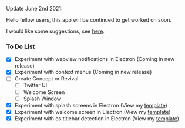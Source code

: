 Update June 2nd 2021:

Hello fellow users, this app will be continued to get worked on soon.

I would like some suggestions, see [here](https://github.com/KorbsStudio/Twitterr/discussions/9).

### To Do List
 - [x] Experiment with webview notifications in Electron (Coming in new release)
 - [x] Experiment with context menus (Coming in new release)
 - [ ] Create Concept or Revival
      - [ ] Twitter UI
      - [ ] Welcome Screen
      - [ ] Splash Window
 - [x] Experiment with splash screens in Electron (View my [template](https://github.com/KorbsStudio/electron-splash-screen))
 - [x] Experiment with welcome screen in Electron (View my [template](https://github.com/KorbsStudio/electron-welcome-window))
 - [x] Experiment with os titlebar detection in Electron (View my [template](https://github.com/KorbsStudio/electron-titlebar-os-detection))
